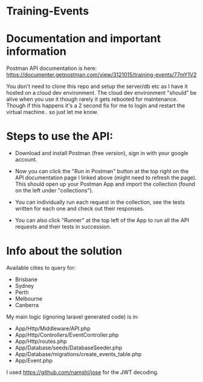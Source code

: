 # Training-Events

# Documentation and important information

Postman API documentation is here: https://documenter.getpostman.com/view/3121015/training-events/77mY1V2

You don't need to clone this repo and setup the server/db etc as I have it hosted on a cloud dev
environment. The cloud dev environment "should" be alive when you use it though rarely it 
gets rebooted for maintenance. Though if this happens it's a 2 second fix for me to login and 
restart the virtual machine.. so just let me know.

# Steps to use the API:

- Download and install Postman (free version), sign in with your google account. 

- Now you can click the "Run in Postman" button at the top right on the API documentation page I 
linked above (might need to refresh the page). This should open up your Postman App and import the collection (found on the left under "collections").

- You can individually run each request in the collection, see the tests written for each one and 
check out their responses. 

- You can also click "Runner" at the top left of the App to run all the API requests and their 
tests in succession.

# Info about the solution

Available cities to query for: 

- Brisbane
- Sydney
- Perth
- Melbourne
- Canberra

My main logic (ignoring laravel generated code) is in:

- App/Http/Middleware/API.php
- App/Http/Controllers/EventController.php
- App/Http/routes.php
- App/Database/seeds/DatabaseSeeder.php
- App/Database/migrations/create_events_table.php
- App/Event.php

I used https://github.com/namshi/jose for the JWT decoding.
